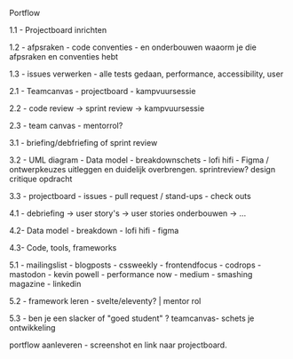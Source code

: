 
Portflow

1.1 - Projectboard inrichten

1.2 - afpsraken - code conventies - en onderbouwen waaorm je die afpsraken en conventies hebt

1.3 - issues verwerken - alle tests gedaan, performance, accessibility, user

2.1 - Teamcanvas - projectboard - kampvuursessie

2.2 - code review -> sprint review -> kampvuursessie

2.3 - team canvas - mentorrol?

3.1 - briefing/debfriefing of sprint review

3.2 - UML diagram - Data model - breakdownschets - lofi  hifi - Figma / ontwerpkeuzes uitleggen en duidelijk overbrengen. sprintreview? design critique opdracht

3.3 - projectboard - issues - pull request / stand-ups - check outs

4.1 - debriefing -> user story's -> user stories onderbouwen -> ...

4.2- Data model - breakdown - lofi hifi - figma

4.3- Code, tools, frameworks

5.1 - mailingslist - blogposts - cssweekly - frontendfocus - codrops - mastodon - kevin powell - performance now - medium - smashing magazine - linkedin 

5.2 - framework leren - svelte/eleventy? | mentor rol

5.3 - ben je een slacker of "goed student" ?
      teamcanvas- schets je ontwikkeling


portflow aanleveren - screenshot en link naar projectboard. 




